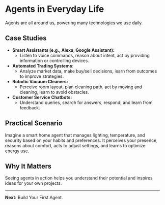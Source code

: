 
# Agents in Everyday Life

Agents are all around us, powering many technologies we use daily.

## Case Studies
- **Smart Assistants (e.g., Alexa, Google Assistant):**
	- Listen to voice commands, reason about intent, act by providing information or controlling devices.
- **Automated Trading Systems:**
	- Analyze market data, make buy/sell decisions, learn from outcomes to improve strategies.
- **Robotic Vacuum Cleaners:**
	- Perceive room layout, plan cleaning path, act by moving and cleaning, learn to avoid obstacles.
- **Customer Service Chatbots:**
	- Understand queries, search for answers, respond, and learn from feedback.

## Practical Scenario
Imagine a smart home agent that manages lighting, temperature, and security based on your habits and preferences. It perceives your presence, reasons about comfort, acts to adjust settings, and learns to optimize energy use.

## Why It Matters
Seeing agents in action helps you understand their potential and inspires ideas for your own projects.

---
**Next:** Build Your First Agent.